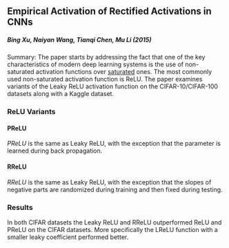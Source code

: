 ## Empirical Activation of Rectified Activations in CNNs

##### **Bing Xu, Naiyan Wang, Tianqi Chen, Mu Li (2015)**

Summary: The paper starts by addressing the fact that one of the key characteristics of modern deep learning systems is the use
of non-saturated activation functions over [saturated](https://stats.stackexchange.com/questions/174295/what-does-the-term-saturating-nonlinearities-mean) ones.
The most commonly used non-saturated activation function is ReLU.  The paper examines variants of the Leaky ReLU activation 
function on the CIFAR-10/CIFAR-100 datasets along with a Kaggle dataset.  

### ReLU Variants 

#### PReLU
*PReLU* is the same as Leaky ReLU, with the exception that the parameter is learned during back propagation.  

#### RReLU 
*RReLU* is the same as Leaky ReLU, with the exception that the slopes of negative parts are randomized during training and then 
fixed during testing.  

### Results 
In both CIFAR datasets the Leaky ReLU and RReLU outperformed ReLU and PReLU on the CIFAR datasets.  More specifically the 
LReLU function with a smaller leaky coefficient performed better.
